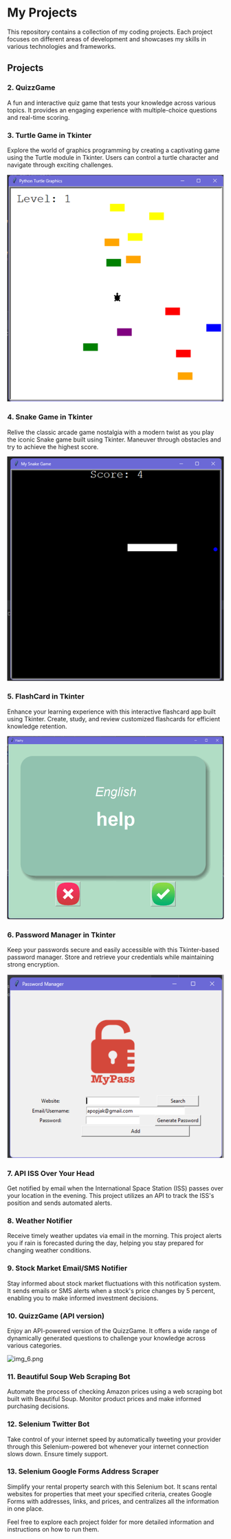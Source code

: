 # My Projects

This repository contains a collection of my coding projects. Each project focuses on different areas of development and showcases my skills in various technologies and frameworks.

## Projects

### 2. QuizzGame

A fun and interactive quiz game that tests your knowledge across various topics. It provides an engaging experience with multiple-choice questions and real-time scoring.

### 3. Turtle Game in Tkinter

Explore the world of graphics programming by creating a captivating game using the Turtle module in Tkinter. Users can control a turtle character and navigate through exciting challenges.

![images/img_1.png](images/img_1.png)

### 4. Snake Game in Tkinter

Relive the classic arcade game nostalgia with a modern twist as you play the iconic Snake game built using Tkinter. Maneuver through obstacles and try to achieve the highest score.

![images/img_3.png](images/img_3.png)

### 5. FlashCard in Tkinter

Enhance your learning experience with this interactive flashcard app built using Tkinter. Create, study, and review customized flashcards for efficient knowledge retention.

![images/img_4.png](images/img_4.png)

### 6. Password Manager in Tkinter

Keep your passwords secure and easily accessible with this Tkinter-based password manager. Store and retrieve your credentials while maintaining strong encryption.

![images/img_5.png](images/img_5.png)

### 7. API ISS Over Your Head

Get notified by email when the International Space Station (ISS) passes over your location in the evening. This project utilizes an API to track the ISS's position and sends automated alerts.

### 8. Weather Notifier

Receive timely weather updates via email in the morning. This project alerts you if rain is forecasted during the day, helping you stay prepared for changing weather conditions.

### 9. Stock Market Email/SMS Notifier

Stay informed about stock market fluctuations with this notification system. It sends emails or SMS alerts when a stock's price changes by 5 percent, enabling you to make informed investment decisions.

### 10. QuizzGame (API version)

Enjoy an API-powered version of the QuizzGame. It offers a wide range of dynamically generated questions to challenge your knowledge across various categories.

![img_6.png](img_6.png)

### 11. Beautiful Soup Web Scraping Bot

Automate the process of checking Amazon prices using a web scraping bot built with Beautiful Soup. Monitor product prices and make informed purchasing decisions.

### 12. Selenium Twitter Bot

Take control of your internet speed by automatically tweeting your provider through this Selenium-powered bot whenever your internet connection slows down. Ensure timely support.

### 13. Selenium Google Forms Address Scraper

Simplify your rental property search with this Selenium bot. It scans rental websites for properties that meet your specified criteria, creates Google Forms with addresses, links, and prices, and centralizes all the information in one place.

Feel free to explore each project folder for more detailed information and instructions on how to run them.

